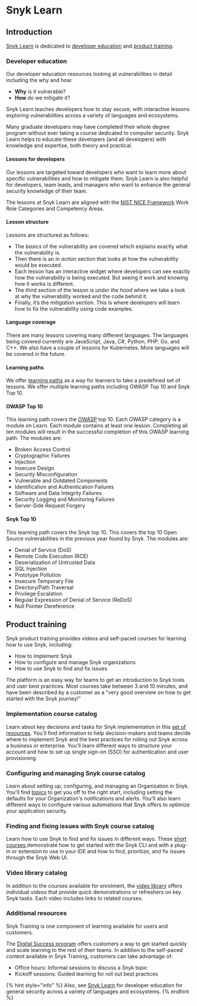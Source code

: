 # Snyk Learn

## Introduction

[Snyk Learn](https://learn.snyk.io) is dedicated to [developer education](snyk-learn.md#developer-education) and [product training](snyk-learn.md#product-training).

### Developer education

Our developer education resources looking at vulnerabilities in detail including the why and how:

* **Why** is it vulnerable?
* **How** do we mitigate it?

Snyk Learn teaches developers how to stay secure, with interactive lessons exploring vulnerabilities across a variety of languages and ecosystems.

Many graduate developers may have completed their whole degree program without ever taking a course dedicated to computer security. Snyk Learn helps to educate these developers (and all developers) with knowledge and expertise, both theory and practical.

#### Lessons for developers

Our lessons are targeted toward developers who want to learn more about specific vulnerabilities and how to mitigate them. Snyk Learn is also helpful for developers, team leads, and managers who want to enhance the general security knowledge of their team.

The lessons at Snyk Learn are aligned with the [NIST NICE Framework](https://www.nist.gov/itl/applied-cybersecurity/nice) Work Role Categories and Competency Areas.

#### Lesson structure

Lessons are structured as follows:

* The _basics_ of the vulnerability are covered which explains exactly what the vulnerability is.
* Then there is an _in action_ section that looks at how the vulnerability would be executed.
* Each lesson has an interactive widget where developers can see exactly how the vulnerability is being executed. But seeing it work and knowing how it works is different.
* The third section of the lesson is _under the hood_ where we take a look at why the vulnerability worked and the code behind it.
* Finally, it’s the _mitigation_ section. This is where developers will learn how to fix the vulnerability using code examples.

#### Language coverage

There are many lessons covering many different languages. The languages being covered currently are JavaScript, Java, C#, Python, PHP, Go, and C++. We also have a couple of lessons for Kubernetes. More languages will be covered in the future.

#### Learning paths

We offer [learning paths](https://learn.snyk.io/learning-paths/) as a way for learners to take a predefined set of lessons. We offer multiple learning paths including OWASP Top 10 and Snyk Top 10.

#### OWASP Top 10

This learning path covers the [OWASP](https://owasp.org/) top 10. Each OWASP category is a module on Learn. Each module contains at least one lesson. Completing all ten modules will result in the successful completion of this OWASP learning path. The modules are:

* Broken Access Control
* Cryptographic Failures
* Injection
* Insecure Design
* Security Misconfiguration
* Vulnerable and Outdated Components
* Identification and Authentication Failures
* Software and Data Integrity Failures
* Security Logging and Monitoring Failures
* Server-Side Request Forgery

#### Snyk Top 10

This learning path covers the Snyk top 10. This covers the top 10 Open Source vulnerabilities in the previous year found by Snyk. The modules are:

* Denial of Service (DoS)
* Remote Code Execution (RCE)
* Deserialization of Untrusted Data
* SQL Injection
* Prototype Pollution
* Insecure Temporary File
* Directory/Path Traversal
* Privilege Escalation
* Regular Expression of Denial of Service (ReDoS)
* Null Pointer Dereference

## Product training

Snyk product training provides videos and self-paced courses for learning how to use Snyk, including:

* How to implement Snyk
* How to configure and manage Snyk organizations
* How to use Snyk to find and fix issues

The platform is an easy way for teams to get an introduction to Snyk tools and user best practices. Most courses take between 3 and 10 minutes, and have been described by a customer as a "very good overview on how to get started with the Snyk journey!"

### Implementation course catalog

Learn about key decisions and tasks for Snyk implementation in this [set of resources](https://learn.snyk.io/catalog/product-training/?type=product-training\&format=learning\_path). You'll find information to help decision-makers and teams decide where to implement Snyk and the best practices for rolling out Snyk across a business or enterprise. You'll learn different ways to structure your account and how to set up single sign-on (SSO) for authentication and user provisioning.

### Configuring and managing Snyk course catalog

Learn about setting up, configuring, and managing an Organization in Snyk. You'll find [topics](https://learn.snyk.io/catalog/product-training/?type=product-training\&format=learning\_path) to get you off to the right start, including setting the defaults for your Organization's notifications and alerts. You'll also learn different ways to configure various automations that Snyk offers to optimize your application security.

### Finding and fixing issues with Snyk course catalog

Learn how to use Snyk to find and fix issues in different ways. These [short courses ](https://learn.snyk.io/catalog/product-training/?type=product-training\&format=learning\_path)demonstrate how to get started with the Snyk CLI and with a plug-in or extension to use in your IDE and how to find, prioritize, and fix issues through the Snyk Web UI.

### Video library catalog

In addition to the courses available for enrolment, the [video library](https://learn.dev.snyk.io/catalog/product-training/?type=product-training) offers individual videos that provide quick demonstrations or refreshers on key Snyk tasks. Each video includes links to related courses.

### Additional resources

Snyk Training is one component of learning available for users and customers.

The [Digital Success program](https://snyk.io/digital-customer-success/) offers customers a way to get started quickly and scale learning to the rest of their teams. In addition to the self-paced content available in Snyk Training, customers can take advantage of:

* Office hours: Informal sessions to discuss a Snyk topic
* Kickoff sessions: Guided learning for roll out best practices

{% hint style="info" %}
Also, see [Snyk Learn](snyk-learn.md) for developer education for general security across a variety of languages and ecosystems.
{% endhint %}
